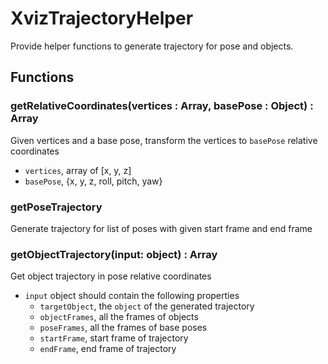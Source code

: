 # XvizTrajectoryHelper 

Provide helper functions to generate trajectory for pose and objects.

## Functions

### getRelativeCoordinates(vertices : Array, basePose : Object) : Array
Given vertices and a base pose, transform the vertices to `basePose` relative coordinates
  * `vertices`, array of [x, y, z]
  * `basePose`, {x, y, z, roll, pitch, yaw}

### getPoseTrajectory
Generate trajectory for list of poses with given start frame and end frame

### getObjectTrajectory(input: object) : Array
Get object trajectory in pose relative coordinates
* `input` object should contain the following properties
   * `targetObject`, the `object` of the generated trajectory
   * `objectFrames`, all the frames of objects
   * `poseFrames`, all the frames of base poses
   * `startFrame`, start frame of trajectory
   * `endFrame`, end frame of trajectory
